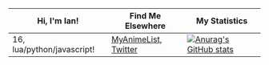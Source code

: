 | Hi, I'm Ian!               | Find Me Elsewhere                                                                           | My Statistics                                                                                                                                                 |
|----------------------------|---------------------------------------------------------------------------------------------|---------------------------------------------------------------------------------------------------------------------------------------------------------------|
| 16, lua/python/javascript! | [MyAnimeList](https://myanimelist.net/profile/1teq), [Twitter](https://twitter.com/1tequre) | [![Anurag's GitHub stats](https://github-readme-stats.vercel.app/api?username=it3qure&theme=github_dark)](https://github.com/anuraghazra/github-readme-stats) |
